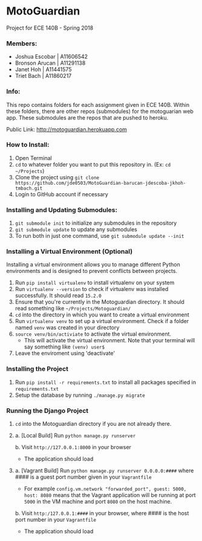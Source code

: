 # MotoGuardian
Project for ECE 140B - Spring 2018

### Members:
* Joshua Escobar      | A11606542
* Bronson Arucan      | A11291138
* Janet Hoh           | A11441575
* Triet Bach          | A11860217

### Info:
This repo contains folders for each assignment given in ECE 140B. Within these folders, there are other repos (submodules) for the motoguarian web app. These submodules are the repos that are pushed to heroku.

Public Link: http://motoguardian.herokuapp.com

### How to Install:
1. Open Terminal
2. `cd` to whatever folder you want to put this repository in. (Ex: `cd ~/Projects`)
3. Clone the project using `git clone https://github.com/jde0503/MotoGuardian-barucan-jdescoba-jkhoh-tmbach.git`
4. Login to GitHub account if necessary

### Installing and Updating Submodules:
1. `git submodule init` to initialize any submodules in the repository
2. `git submodule update` to update any submodules
3. To run both in just one command, use `git submodule update --init`

### Installing a Virtual Environment (Optional)
Installing a virtual environment allows you to manage different Python environments and is designed to prevent conflicts between projects.

1. Run `pip install virtualenv` to install virtualenv on your system
2. Run `virtualenv --version` to check if virtualenv was installed successfully. It should read `15.2.0`
3. Ensure that you're currently in the Motoguardian directory. It should read something like `~/Projects/Motoguardian/`
4. `cd` into the directory in which you want to create a virtual environment
5. Run `virtualenv venv` to set up a virtual environment. Check if a folder named `venv` was created in your directory
6. `source venv/bin/activiate` to activate the virtual environment.
   * This will activate the virtual environment. Note that your terminal will say something like `(venv) user$`
7. Leave the enviroment using 'deactivate'

### Installing the Project
1. Run `pip install -r requirements.txt` to install all packages specified in `requirements.txt`
2. Setup the database by running `./manage.py migrate`

### Running the Django Project
1. `cd` into the Motoguardian directory if you are not already there.
2. a. [Local Build] Run `python manage.py runserver`

   b. Visit `http://127.0.0.1:8000` in your browser
      * The application should load
3. a. [Vagrant Build] Run `python manage.py runserver 0.0.0.0:####` where #### is a guest port 
      number given in your `Vagrantfile`
      * For example `config.vm.network "forwarded_port", guest: 5000, host: 8080` means that the Vagrant application
        will be running at port `5000` in the VM machine and port `8080` on the host machine.
   
   b. Visit `http:/127.0.0.1:####` in your browser, where #### is the host port number in your `Vagrantfile`
      * The application should load
